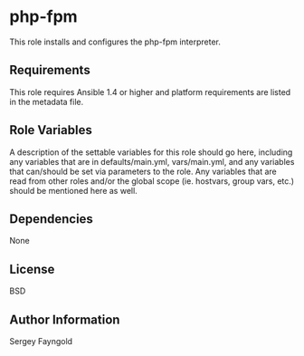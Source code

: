 php-fpm
========

This role installs and configures the php-fpm interpreter.

Requirements
------------

This role requires Ansible 1.4 or higher and platform requirements are listed in the metadata file.

Role Variables
--------------

A description of the settable variables for this role should go here, including any variables that are in defaults/main.yml, vars/main.yml, and any variables that can/should be set via parameters to the role. Any variables that are read from other roles and/or the global scope (ie. hostvars, group vars, etc.) should be mentioned here as well.

Dependencies
------------

None

License
-------

BSD

Author Information
------------------

Sergey Fayngold
